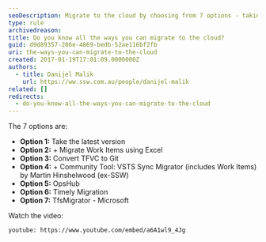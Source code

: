 ```yaml
---
seoDescription: Migrate to the cloud by choosing from 7 options - taking the latest version, migrating work items using Excel, converting TFVC to Git, using community tools like VSTS Sync Migrator or OpsHub, and more.
type: rule
archivedreason:
title: Do you know all the ways you can migrate to the cloud?
guid: d9d89357-206e-4869-bedb-52ae116bf2fb
uri: the-ways-you-can-migrate-to-the-cloud
created: 2017-01-19T17:01:09.0000000Z
authors:
  - title: Danijel Malik
    url: https://ww.ssw.com.au/people/danijel-malik
related: []
redirects:
  - do-you-know-all-the-ways-you-can-migrate-to-the-cloud
---
```


The 7 options are:

<!--endintro-->

- **Option 1:** Take the latest version
- **Option 2:** + Migrate Work Items using Excel
- **Option 3:** Convert TFVC to Git
- **Option 4:** + Community Tool: VSTS Sync Migrator (includes Work Items) by Martin Hinshelwood (ex-SSW)
- **Option 5:** OpsHub
- **Option 6:** Timely Migration
- **Option 7:** TfsMigrator - Microsoft

Watch the video:

`youtube: https://www.youtube.com/embed/a6A1wl9_4Jg`
